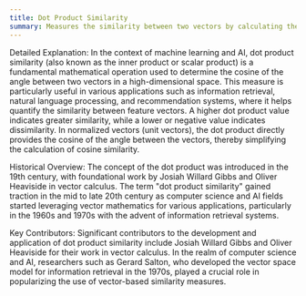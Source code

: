 ```yaml
---
title: Dot Product Similarity
summary: Measures the similarity between two vectors by calculating the sum of the products of their corresponding entries.
---
```

Detailed Explanation: In the context of machine learning and AI, dot product similarity (also known as the inner product or scalar product) is a fundamental mathematical operation used to determine the cosine of the angle between two vectors in a high-dimensional space. This measure is particularly useful in various applications such as information retrieval, natural language processing, and recommendation systems, where it helps quantify the similarity between feature vectors. A higher dot product value indicates greater similarity, while a lower or negative value indicates dissimilarity. In normalized vectors (unit vectors), the dot product directly provides the cosine of the angle between the vectors, thereby simplifying the calculation of cosine similarity.

Historical Overview: The concept of the dot product was introduced in the 19th century, with foundational work by Josiah Willard Gibbs and Oliver Heaviside in vector calculus. The term "dot product similarity" gained traction in the mid to late 20th century as computer science and AI fields started leveraging vector mathematics for various applications, particularly in the 1960s and 1970s with the advent of information retrieval systems.

Key Contributors: Significant contributors to the development and application of dot product similarity include Josiah Willard Gibbs and Oliver Heaviside for their work in vector calculus. In the realm of computer science and AI, researchers such as Gerard Salton, who developed the vector space model for information retrieval in the 1970s, played a crucial role in popularizing the use of vector-based similarity measures.